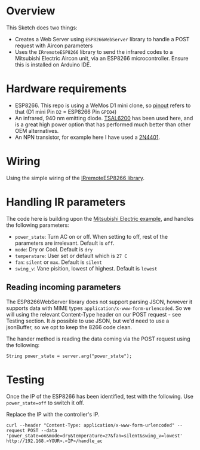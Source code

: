 # Overview 

This Sketch does two things:

- Creates a Web Server using `ESP8266WebServer` library to handle a POST request with Aircon parameters
- Uses the `IRremoteESP8266` library to send the infrared codes to a Mitsubishi Electric Aircon unit, via an ESP8266 microcontroller. Ensure this is installed on Arduino IDE.

# Hardware requirements
- ESP8266. This repo is using a WeMos D1 mini clone, so [pinout](https://www.wemos.cc/en/latest/d1/d1_mini.html#pin) refers to that (D1 mini Pin `D2` = ESP8266 Pin `GPIO4`)
- An infrared, 940 nm emitting diode. [TSAL6200](https://www.vishay.com/docs/81010/tsal6200.pdf) has been used here, and is a great high power option that has performed much better than other OEM alternatives.
- An NPN transistor, for example here I have used a [2N4401](http://www.farnell.com/datasheets/661741.pdf). 

# Wiring
Using the simple wiring of the [IRremoteESP8266 library](https://github.com/crankyoldgit/IRremoteESP8266/wiki#ir-sending).


# Handling IR parameters 
The code here is building upon the [Mitsubishi Electric example](https://github.com/crankyoldgit/IRremoteESP8266/blob/master/examples/TurnOnMitsubishiAC/TurnOnMitsubishiAC.ino), and handles the following parameters:
- `power_state`: Turn AC on or off. When setting to off, rest of the parameters are irrelevant. Default is `off`.
- `mode`: Dry or Cool. Default is `dry`
- `temperature`: User set or default which is `27 C`
- `fan`: `silent` or `max`. Default is `silent`
- `swing_v`: Vane pisition, lowest of highest. Default is `lowest`

## Reading incoming parameters

The ESP8266WebServer library does not support parsing JSON, however it supports data with MIME types `application/x-www-form-urlencoded`. So we will using the relevant Content-Type header on our POST request - see Testing section. It *is* possible to use JSON, but we'd need to use a jsonBuffer, so we opt to keep the 8266 code clean.

The hander method is reading the data coming via the POST request using the following:
```
String power_state = server.arg("power_state");
```

# Testing
Once the IP of the ESP8266 has been identified, test with the following. Use `power_state=off` to switch it off.

Replace the IP with the controller's IP.

```
curl --header "Content-Type: application/x-www-form-urlencoded" --request POST --data 'power_state=on&mode=dry&temperature=27&fan=silent&swing_v=lowest' http://192.168.<YOUR>.<IP>/handle_ac
```

